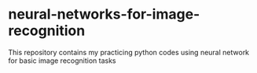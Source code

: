 # neural-networks-for-image-recognition
This repository contains my practicing python codes using neural network for basic image recognition tasks
